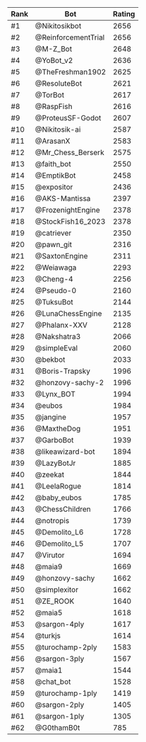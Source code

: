 Rank|Bot|Rating
---|---|---
#1|@Nikitosikbot|2656
#2|@ReinforcementTrial|2656
#3|@M-Z_Bot|2648
#4|@YoBot_v2|2636
#5|@TheFreshman1902|2625
#6|@ResoluteBot|2621
#7|@TorBot|2617
#8|@RaspFish|2616
#9|@ProteusSF-Godot|2607
#10|@Nikitosik-ai|2587
#11|@ArasanX|2583
#12|@Mr_Chess_Berserk|2575
#13|@faith_bot|2550
#14|@EmptikBot|2458
#15|@expositor|2436
#16|@AKS-Mantissa|2397
#17|@FrozenightEngine|2378
#18|@StockFish16_2023|2378
#19|@catriever|2350
#20|@pawn_git|2316
#21|@SaxtonEngine|2311
#22|@Weiawaga|2293
#23|@Cheng-4|2256
#24|@Pseudo-0|2160
#25|@TuksuBot|2144
#26|@LunaChessEngine|2135
#27|@Phalanx-XXV|2128
#28|@Nakshatra3|2066
#29|@simpleEval|2060
#30|@bekbot|2033
#31|@Boris-Trapsky|1996
#32|@honzovy-sachy-2|1996
#33|@Lynx_BOT|1994
#34|@eubos|1984
#35|@jangine|1957
#36|@MaxtheDog|1951
#37|@GarboBot|1939
#38|@likeawizard-bot|1894
#39|@LazyBotJr|1885
#40|@zeekat|1844
#41|@LeelaRogue|1814
#42|@baby_eubos|1785
#43|@ChessChildren|1766
#44|@notropis|1739
#45|@Demolito_L6|1728
#46|@Demolito_L5|1707
#47|@Virutor|1694
#48|@maia9|1669
#49|@honzovy-sachy|1662
#50|@simplexitor|1662
#51|@ZE_ROOK|1640
#52|@maia5|1618
#53|@sargon-4ply|1617
#54|@turkjs|1614
#55|@turochamp-2ply|1583
#56|@sargon-3ply|1567
#57|@maia1|1544
#58|@chat_bot|1528
#59|@turochamp-1ply|1419
#60|@sargon-2ply|1405
#61|@sargon-1ply|1305
#62|@G0thamB0t|785
